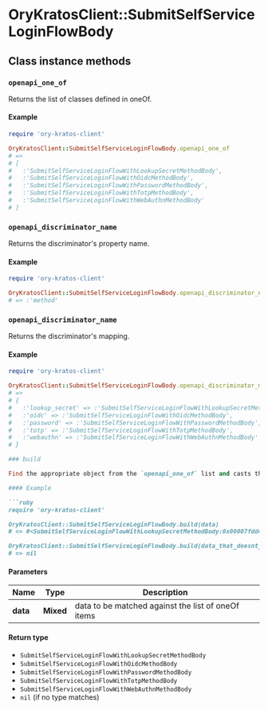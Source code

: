 # OryKratosClient::SubmitSelfServiceLoginFlowBody

## Class instance methods

### `openapi_one_of`

Returns the list of classes defined in oneOf.

#### Example

```ruby
require 'ory-kratos-client'

OryKratosClient::SubmitSelfServiceLoginFlowBody.openapi_one_of
# =>
# [
#   :'SubmitSelfServiceLoginFlowWithLookupSecretMethodBody',
#   :'SubmitSelfServiceLoginFlowWithOidcMethodBody',
#   :'SubmitSelfServiceLoginFlowWithPasswordMethodBody',
#   :'SubmitSelfServiceLoginFlowWithTotpMethodBody',
#   :'SubmitSelfServiceLoginFlowWithWebAuthnMethodBody'
# ]
```

### `openapi_discriminator_name`

Returns the discriminator's property name.

#### Example

```ruby
require 'ory-kratos-client'

OryKratosClient::SubmitSelfServiceLoginFlowBody.openapi_discriminator_name
# => :'method'
```

### `openapi_discriminator_name`

Returns the discriminator's mapping.

#### Example

```ruby
require 'ory-kratos-client'

OryKratosClient::SubmitSelfServiceLoginFlowBody.openapi_discriminator_mapping
# =>
# {
#   :'lookup_secret' => :'SubmitSelfServiceLoginFlowWithLookupSecretMethodBody',
#   :'oidc' => :'SubmitSelfServiceLoginFlowWithOidcMethodBody',
#   :'password' => :'SubmitSelfServiceLoginFlowWithPasswordMethodBody',
#   :'totp' => :'SubmitSelfServiceLoginFlowWithTotpMethodBody',
#   :'webauthn' => :'SubmitSelfServiceLoginFlowWithWebAuthnMethodBody'
# }

### build

Find the appropriate object from the `openapi_one_of` list and casts the data into it.

#### Example

```ruby
require 'ory-kratos-client'

OryKratosClient::SubmitSelfServiceLoginFlowBody.build(data)
# => #<SubmitSelfServiceLoginFlowWithLookupSecretMethodBody:0x00007fdd4aab02a0>

OryKratosClient::SubmitSelfServiceLoginFlowBody.build(data_that_doesnt_match)
# => nil
```

#### Parameters

| Name | Type | Description |
| ---- | ---- | ----------- |
| **data** | **Mixed** | data to be matched against the list of oneOf items |

#### Return type

- `SubmitSelfServiceLoginFlowWithLookupSecretMethodBody`
- `SubmitSelfServiceLoginFlowWithOidcMethodBody`
- `SubmitSelfServiceLoginFlowWithPasswordMethodBody`
- `SubmitSelfServiceLoginFlowWithTotpMethodBody`
- `SubmitSelfServiceLoginFlowWithWebAuthnMethodBody`
- `nil` (if no type matches)

